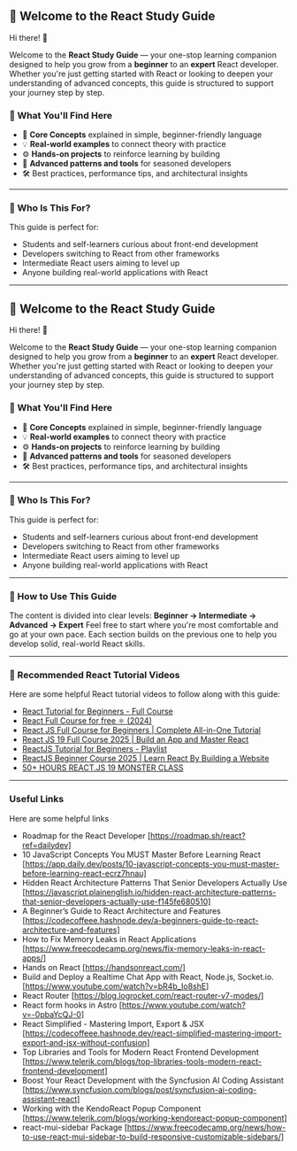 ## 👋 Welcome to the React Study Guide

Hi there! 👋

Welcome to the **React Study Guide** — your one-stop learning companion designed to help you grow from a **beginner** to an **expert** React developer. Whether you're just getting started with React or looking to deepen your understanding of advanced concepts, this guide is structured to support your journey step by step.

### 🎯 What You'll Find Here

* 🧠 **Core Concepts** explained in simple, beginner-friendly language
* 💡 **Real-world examples** to connect theory with practice
* ⚙️ **Hands-on projects** to reinforce learning by building
* 🧪 **Advanced patterns and tools** for seasoned developers
* 🛠️ Best practices, performance tips, and architectural insights

---

### 🚀 Who Is This For?

This guide is perfect for:

* Students and self-learners curious about front-end development
* Developers switching to React from other frameworks
* Intermediate React users aiming to level up
* Anyone building real-world applications with React

---

## 👋 Welcome to the React Study Guide

Hi there! 👋

Welcome to the **React Study Guide** — your one-stop learning companion designed to help you grow from a **beginner** to an **expert** React developer. Whether you're just getting started with React or looking to deepen your understanding of advanced concepts, this guide is structured to support your journey step by step.

### 🎯 What You'll Find Here

* 🧠 **Core Concepts** explained in simple, beginner-friendly language
* 💡 **Real-world examples** to connect theory with practice
* ⚙️ **Hands-on projects** to reinforce learning by building
* 🧪 **Advanced patterns and tools** for seasoned developers
* 🛠️ Best practices, performance tips, and architectural insights

---

### 🚀 Who Is This For?

This guide is perfect for:

* Students and self-learners curious about front-end development
* Developers switching to React from other frameworks
* Intermediate React users aiming to level up
* Anyone building real-world applications with React

---

### 🙌 How to Use This Guide

The content is divided into clear levels:
**Beginner → Intermediate → Advanced → Expert**
Feel free to start where you're most comfortable and go at your own pace. Each section builds on the previous one to help you develop solid, real-world React skills.

---

### 🎥 Recommended React Tutorial Videos

Here are some helpful React tutorial videos to follow along with this guide:

* [React Tutorial for Beginners - Full Course](https://www.youtube.com/watch?v=SqcY0GlETPk&utm_source=chatgpt.com)
* [React Full Course for free ⚛️ (2024)](https://www.youtube.com/watch?v=CgkZ7MvWUAA&utm_source=chatgpt.com)
* [React JS Full Course for Beginners | Complete All-in-One Tutorial](https://www.youtube.com/watch?v=RVFAyFWO4go&utm_source=chatgpt.com)
* [React JS 19 Full Course 2025 | Build an App and Master React](https://www.youtube.com/watch?v=dCLhUialKPQ&utm_source=chatgpt.com)
* [ReactJS Tutorial for Beginners - Playlist](https://www.youtube.com/playlist?list=PLC3y8-rFHvwgg3vaYJgHGnModB54rxOk3&utm_source=chatgpt.com)
* [ReactJS Beginner Course 2025 | Learn React By Building a Website](https://www.youtube.com/watch?pp=0gcJCdgAo7VqN5tD&v=3OqiKTyH4r0&utm_source=chatgpt.com)
* [50+ HOURS REACT.JS 19 MONSTER CLASS](https://www.youtube.com/watch?v=M9O5AjEFzKw&utm_source=chatgpt.com)

---
### Useful Links

Here are some helpful links

- Roadmap for the React Developer [https://roadmap.sh/react?ref=dailydev]
- 10 JavaScript Concepts You MUST Master Before Learning React [https://app.daily.dev/posts/10-javascript-concepts-you-must-master-before-learning-react-ecrz7hnau]
- Hidden React Architecture Patterns That Senior Developers Actually Use [https://javascript.plainenglish.io/hidden-react-architecture-patterns-that-senior-developers-actually-use-f145fe680510]
- A Beginner’s Guide to React Architecture and Features [https://codecoffeee.hashnode.dev/a-beginners-guide-to-react-architecture-and-features]
- How to Fix Memory Leaks in React Applications [https://www.freecodecamp.org/news/fix-memory-leaks-in-react-apps/]
- Hands on React [https://handsonreact.com/]
- Build and Deploy a Realtime Chat App with React, Node.js, Socket.io. [https://www.youtube.com/watch?v=bR4b_Io8shE]
- React Router [https://blog.logrocket.com/react-router-v7-modes/]
- React form hooks in Astro [https://www.youtube.com/watch?v=-0pbaYcQJ-0]
- React Simplified - Mastering Import, Export & JSX [https://codecoffeee.hashnode.dev/react-simplified-mastering-import-export-and-jsx-without-confusion]
- Top Libraries and Tools for Modern React Frontend Development [https://www.telerik.com/blogs/top-libraries-tools-modern-react-frontend-development]
- Boost Your React Development with the Syncfusion AI Coding Assistant [https://www.syncfusion.com/blogs/post/syncfusion-ai-coding-assistant-react]
- Working with the KendoReact Popup Component [https://www.telerik.com/blogs/working-kendoreact-popup-component]
- react-mui-sidebar Package [https://www.freecodecamp.org/news/how-to-use-react-mui-sidebar-to-build-responsive-customizable-sidebars/]